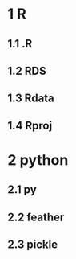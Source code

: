 # 1 R

## 1.1 .R


## 1.2 RDS


## 1.3 Rdata



## 1.4 Rproj




# 2 python

## 2.1 py


## 2.2 feather



## 2.3 pickle
